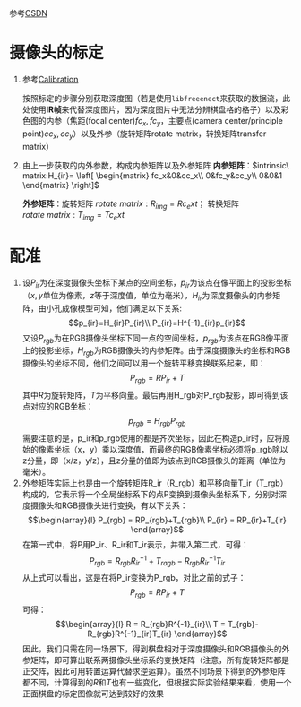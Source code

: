 
参考[CSDN](https://blog.csdn.net/aichipmunk/article/details/9264703)

# 摄像头的标定

1. 参考[Calibration](./Matlab_Camera_Calibration_Toolbox.md)

    按照标定的步骤分别获取深度图（若是使用`libfreeenect`来获取的数据流，此处使用**IR帧**来代替深度图片，因为深度图片中无法分辨棋盘格的格子）以及彩色图的内参（焦距(focal center)$fc_x,fc_y$，主要点(camera center/principle point)$cc_x,cc_y$）以及外参（旋转矩阵rotate matrix，转换矩阵transfer matrix）


2. 由上一步获取的内外参数，构成内参矩阵以及外参矩阵
    **内参矩阵**：$intrinsic\ matrix:H_{ir}=
    \left[
        \begin{matrix}
            fc_x&0&cc_x\\
            0&fc_y&cc_y\\
            0&0&1
        \end{matrix}
    \right]$

    **外参矩阵**：旋转矩阵 $rotate\ matrix: R_{img} = Rc_ext$；
            转换矩阵 $rotate\ matrix: T_{img}=Tc_ext$

# 配准

1. 设$P_{ir}$为在深度摄像头坐标下某点的空间坐标，$p_{ir}$为该点在像平面上的投影坐标（$x, y$单位为像素，$z$等于深度值，单位为毫米），$H_{ir}$为深度摄像头的内参矩阵，由小孔成像模型可知，他们满足以下关系:
   $$p_{ir}=H_{ir}P_{ir}\\
   P_{ir}=H^{-1}_{ir}p_{ir}$$
又设$P_{rgb}$为在RGB摄像头坐标下同一点的空间坐标，$p_{rgb}$为该点在RGB像平面上的投影坐标，$H_{rgb}$为RGB摄像头的内参矩阵。由于深度摄像头的坐标和RGB摄像头的坐标不同，他们之间可以用一个旋转平移变换联系起来，即：
   $$P_{rgb} = RP_{ir}+T$$
其中$R$为旋转矩阵，$T$为平移向量。最后再用H_rgb对P_rgb投影，即可得到该点对应的RGB坐标：
   $$p_{rgb}=H_{rgb}P_{rgb}$$
需要注意的是，p_ir和p_rgb使用的都是齐次坐标，因此在构造p_ir时，应将原始的像素坐标（x，y）乘以深度值，而最终的RGB像素坐标必须将p_rgb除以z分量，即（x/z，y/z），且z分量的值即为该点到RGB摄像头的距离（单位为毫米）。
2. 外参矩阵实际上也是由一个旋转矩阵R_ir（R_rgb）和平移向量T_ir（T_rgb）构成的，它表示将一个全局坐标系下的点P变换到摄像头坐标系下，分别对深度摄像头和RGB摄像头进行变换，有以下关系：
$$\begin{array}{l}
    P_{rgb} = RP_{rgb}+T_{rgb}\\
    P_{ir} = RP_{ir}+T_{ir}
\end{array}$$
在第一式中，将P用P_ir、R_ir和T_ir表示，并带入第二式，可得：
    $$P_{rgb}=R_{rgb}R^{-1}_{ir}+T_{ragb}-R_{rgb}R^{-1}_{ir}T_{ir}$$
从上式可以看出，这是在将P_ir变换为P_rgb，对比之前的式子：
    $$P_{rgb} = RP_{ir}+T$$
可得：
    $$\begin{array}{l}
        R = R_{rgb}R^{-1}_{ir}\\
        T = T_{rgb}-R_{rgb}R^{-1}_{ir}T_{ir}
    \end{array}$$
因此，我们只需在同一场景下，得到棋盘相对于深度摄像头和RGB摄像头的外参矩阵，即可算出联系两摄像头坐标系的变换矩阵（注意，所有旋转矩阵都是正交阵，因此可用转置运算代替求逆运算）。虽然不同场景下得到的外参矩阵都不同，计算得到的$R$和$T$也有一些变化，但根据实际实验结果来看，使用一个正面棋盘的标定图像就可达到较好的效果
